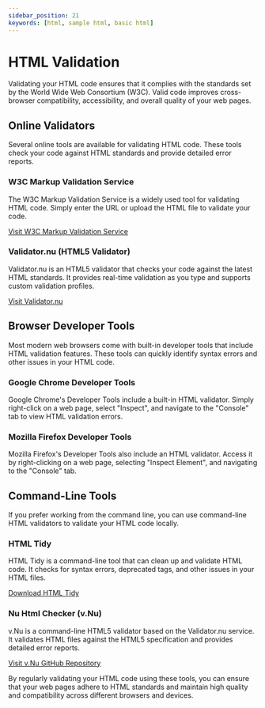 ```yaml
---
sidebar_position: 21
keywords: [html, sample html, basic html]
---
```



# HTML Validation

Validating your HTML code ensures that it complies with the standards set by the World Wide Web Consortium (W3C). Valid code improves cross-browser compatibility, accessibility, and overall quality of your web pages.

## Online Validators

Several online tools are available for validating HTML code. These tools check your code against HTML standards and provide detailed error reports.

### W3C Markup Validation Service

The W3C Markup Validation Service is a widely used tool for validating HTML code. Simply enter the URL or upload the HTML file to validate your code.

[Visit W3C Markup Validation Service](https://validator.w3.org/)

### Validator.nu (HTML5 Validator)

Validator.nu is an HTML5 validator that checks your code against the latest HTML standards. It provides real-time validation as you type and supports custom validation profiles.

[Visit Validator.nu](https://validator.nu/)

## Browser Developer Tools

Most modern web browsers come with built-in developer tools that include HTML validation features. These tools can quickly identify syntax errors and other issues in your HTML code.

### Google Chrome Developer Tools

Google Chrome's Developer Tools include a built-in HTML validator. Simply right-click on a web page, select "Inspect", and navigate to the "Console" tab to view HTML validation errors.

### Mozilla Firefox Developer Tools

Mozilla Firefox's Developer Tools also include an HTML validator. Access it by right-clicking on a web page, selecting "Inspect Element", and navigating to the "Console" tab.

## Command-Line Tools

If you prefer working from the command line, you can use command-line HTML validators to validate your HTML code locally.

### HTML Tidy

HTML Tidy is a command-line tool that can clean up and validate HTML code. It checks for syntax errors, deprecated tags, and other issues in your HTML files.

[Download HTML Tidy](https://www.html-tidy.org/)

### Nu Html Checker (v.Nu)

v.Nu is a command-line HTML5 validator based on the Validator.nu service. It validates HTML files against the HTML5 specification and provides detailed error reports.

[Visit v.Nu GitHub Repository](https://github.com/validator/validator)

By regularly validating your HTML code using these tools, you can ensure that your web pages adhere to HTML standards and maintain high quality and compatibility across different browsers and devices.
